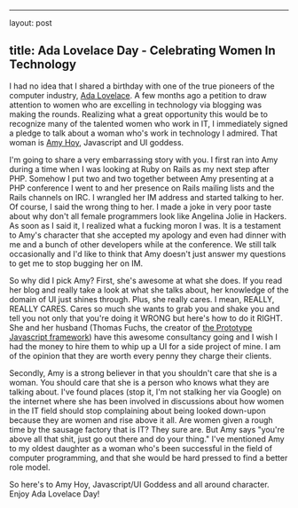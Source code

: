 <hr />

<p>layout: post</p>

<h2>title: Ada Lovelace Day - Celebrating Women In Technology</h2>

<p>I had no idea that I shared a birthday with one of the true pioneers of the computer industry, <a href="http://en.wikipedia.org/wiki/Ada_lovelace">Ada Lovelace</a>.  A few months ago a petition to draw attention to women who are excelling in technology via blogging was making the rounds.  Realizing what a great opportunity this would be to recognize many of the talented women who work in IT, I immediately signed a pledge to talk about a woman who's work in technology I admired.  That woman is <a href="http://slash7.com">Amy Hoy</a>, Javascript and UI goddess.</p>

<p>
I'm going to share a very embarrassing story with you.  I first ran into Amy during a time when I was looking at Ruby on Rails as my next step after PHP.  Somehow I put two and two together between Amy presenting at a PHP conference I went to and her presence on Rails mailing lists and the Rails channels on IRC.  I wrangled her IM address and started talking to her.  Of course, I said the wrong thing to her.  I made a joke in very poor taste about why don't all female programmers look like Angelina Jolie in Hackers.  As soon as I said it, I realized what a fucking moron I was.  It is a testament to Amy's character that she accepted my apology and even had dinner with me and a bunch of other developers while at the conference.  We still talk occasionally and I'd like to think that Amy doesn't just answer my questions to get me to stop bugging her on IM.
</p>

<p>
So why did I pick Amy?  First, she's awesome at what she does.  If you read her blog and really take a look at what she talks about, her knowledge of the domain of UI just shines through.  Plus, she really cares.  I mean, REALLY, REALLY CARES.  Cares so much she wants to grab you and shake you and tell you not only that you're doing it WRONG but here's how to do it RIGHT.  She and her husband (Thomas Fuchs, the creator of <a href="http://www.prototypejs.org/">the Prototype Javascript framework</a>) have this awesome consultancy going and I wish I had the money to hire them to whip up a UI for a side project of mine.  I am of the opinion that they are worth every penny they charge their clients.</p>

<p>
Secondly, Amy is a strong believer in that you shouldn't care that she is a woman.  You should care that she is a person who knows what they are talking about.  I've found places (stop it, I'm not stalking her via Google) on the internet where she has been involved in discussions about how women in the IT field should stop complaining about being looked down-upon because they are women and rise above it all.  Are women given a rough time by the sausage factory that is IT?  They sure are.  But Amy says "you're above all that shit, just go out there and do your thing."  I've mentioned Amy to my oldest daughter as a woman who's been successful in the field of computer programming, and that she would be hard pressed to find a better role model.
</p>

<p>So here's to Amy Hoy, Javascript/UI Goddess and all around character.  Enjoy Ada Lovelace Day!</p>
